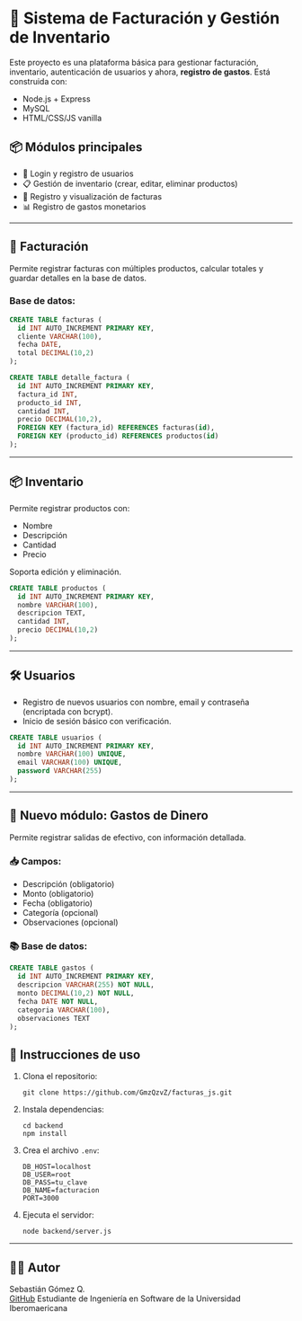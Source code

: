 # 💼 Sistema de Facturación y Gestión de Inventario

Este proyecto es una plataforma básica para gestionar facturación, inventario, autenticación de usuarios y ahora, **registro de gastos**. Está construida con:

- Node.js + Express
- MySQL
- HTML/CSS/JS vanilla

## 📦 Módulos principales

- 🔐 Login y registro de usuarios
- 📋 Gestión de inventario (crear, editar, eliminar productos)
- 🧾 Registro y visualización de facturas
- 📊 Registro de gastos monetarios

---

## 🧾 Facturación

Permite registrar facturas con múltiples productos, calcular totales y guardar detalles en la base de datos.

### Base de datos:

```sql
CREATE TABLE facturas (
  id INT AUTO_INCREMENT PRIMARY KEY,
  cliente VARCHAR(100),
  fecha DATE,
  total DECIMAL(10,2)
);

CREATE TABLE detalle_factura (
  id INT AUTO_INCREMENT PRIMARY KEY,
  factura_id INT,
  producto_id INT,
  cantidad INT,
  precio DECIMAL(10,2),
  FOREIGN KEY (factura_id) REFERENCES facturas(id),
  FOREIGN KEY (producto_id) REFERENCES productos(id)
);
```

---

## 📦 Inventario

Permite registrar productos con:

- Nombre
- Descripción
- Cantidad
- Precio

Soporta edición y eliminación.

```sql
CREATE TABLE productos (
  id INT AUTO_INCREMENT PRIMARY KEY,
  nombre VARCHAR(100),
  descripcion TEXT,
  cantidad INT,
  precio DECIMAL(10,2)
);
```

---

## 🛠 Usuarios

- Registro de nuevos usuarios con nombre, email y contraseña (encriptada con bcrypt).
- Inicio de sesión básico con verificación.

```sql
CREATE TABLE usuarios (
  id INT AUTO_INCREMENT PRIMARY KEY,
  nombre VARCHAR(100) UNIQUE,
  email VARCHAR(100) UNIQUE,
  password VARCHAR(255)
);
```

---

## 💸 Nuevo módulo: Gastos de Dinero

Permite registrar salidas de efectivo, con información detallada.

### 📥 Campos:

- Descripción (obligatorio)
- Monto (obligatorio)
- Fecha (obligatorio)
- Categoría (opcional)
- Observaciones (opcional)

### 📚 Base de datos:

```sql
CREATE TABLE gastos (
  id INT AUTO_INCREMENT PRIMARY KEY,
  descripcion VARCHAR(255) NOT NULL,
  monto DECIMAL(10,2) NOT NULL,
  fecha DATE NOT NULL,
  categoria VARCHAR(100),
  observaciones TEXT
);
```

## 🚀 Instrucciones de uso

1. Clona el repositorio:
   ```
   git clone https://github.com/GmzQzvZ/facturas_js.git
   ```

2. Instala dependencias:
   ```
   cd backend
   npm install
   ```

3. Crea el archivo `.env`:
   ```
   DB_HOST=localhost
   DB_USER=root
   DB_PASS=tu_clave
   DB_NAME=facturacion
   PORT=3000
   ```

4. Ejecuta el servidor:
   ```
   node backend/server.js
   ```

---


## 🧑‍💻 Autor

Sebastián Gómez Q.  
[GitHub](https://github.com/GmzQzvZ)
Estudiante de Ingeniería en Software de la Universidad Iberomaericana